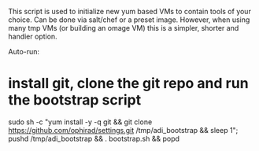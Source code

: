 This script is used to initialize new yum based VMs to contain tools of your choice.
Can be done via salt/chef or a preset image.  However, when using many tmp VMs (or building an omage VM) this is a simpler, shorter and handier option.

Auto-run:
# install git, clone the git repo and run the bootstrap script
sudo sh -c "yum install -y -q git && git clone https://github.com/ophirad/settings.git /tmp/adi_bootstrap && sleep 1";  pushd /tmp/adi_bootstrap && . bootstrap.sh && popd
